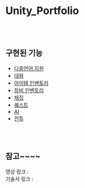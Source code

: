 # Unity_Portfolio


<br>
<br>

## 구현된 기능
- [다중언어 지원](https://github.com/mintchobab/Unity_Portfolio/blob/main/contents/language/language.md)
- [대화](https://github.com/mintchobab/Unity_Portfolio/blob/main/contents/talk/talk.md)
- [아이템 인벤토리](https://github.com/mintchobab/Unity_Portfolio/tree/main/contents/inventory_item/inventory_item.md)
- [장비 인벤토리](https://github.com/mintchobab/Unity_Portfolio/tree/main/contents/inventory_equip/inventory_equip.md)
- [채집](https://github.com/mintchobab/Unity_Portfolio/blob/main/contents/collect/collect.md)
- [퀘스트](https://github.com/mintchobab/Unity_Portfolio/blob/main/contents/quest/quest.md)
- [AI](https://github.com/mintchobab/Unity_Portfolio/blob/main/contents/ai/ai.md)
- [전투](https://github.com/mintchobab/Unity_Portfolio/blob/main/contents/combat/combat.md)

<br>
<br>

## 참고~~~~
영상 링크 :
<br>
기술서 링크 :